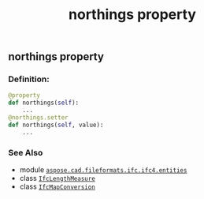 ﻿---
title: northings property
second_title: Aspose.CAD for Python via .NET API References
description: 
type: docs
weight: 70
url: /python-net/aspose.cad.fileformats.ifc.ifc4.entities/ifcmapconversion/northings/
is_root: false
---

## northings property

### Definition:
```python
@property
def northings(self):
    ...
@northings.setter
def northings(self, value):
    ...
```

### See Also
* module [`aspose.cad.fileformats.ifc.ifc4.entities`](../../)
* class [`IfcLengthMeasure`](/cad/python-net/aspose.cad.fileformats.ifc.ifc4.types/ifclengthmeasure)
* class [`IfcMapConversion`](/cad/python-net/aspose.cad.fileformats.ifc.ifc4.entities/ifcmapconversion)
